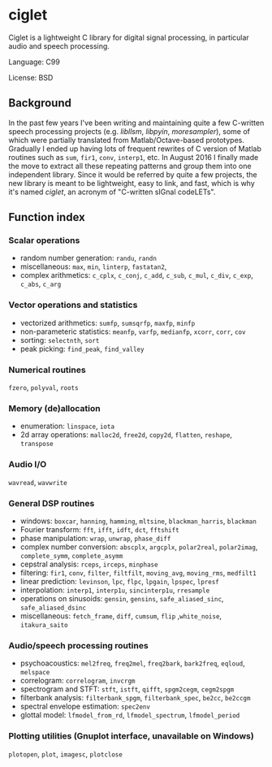 ciglet
===

Ciglet is a lightweight C library for digital signal processing, in particular audio and speech processing.

Language: C99

License: BSD

Background
---

In the past few years I've been writing and maintaining quite a few C-written speech processing projects (e.g. *libllsm*, *libpyin*, *moresampler*), some of which were partially translated from Matlab/Octave-based prototypes. Gradually I ended up having lots of frequent rewrites of C version of Matlab routines such as `sum`, `fir1`, `conv`, `interp1`, etc. In August 2016 I finally made the move to extract all these repeating patterns and group them into one independent library. Since it would be referred by quite a few projects, the new library is meant to be lightweight, easy to link, and fast, which is why it's named *ciglet*, an acronym of "C-written sIGnal codeLETs".

Function index
---

### Scalar operations

* random number generation: `randu`, `randn`
* miscellaneous: `max`, `min`, `linterp`, `fastatan2`, 
* complex arithmetics: `c_cplx`, `c_conj`, `c_add`, `c_sub`, `c_mul`, `c_div`, `c_exp`, `c_abs`, `c_arg`

### Vector operations and statistics

* vectorized arithmetics: `sumfp`, `sumsqrfp`, `maxfp`, `minfp`
* non-parameteric statistics: `meanfp`, `varfp`, `medianfp`, `xcorr`, `corr`, `cov`
* sorting: `selectnth`, `sort`
* peak picking: `find_peak`, `find_valley`

### Numerical routines

`fzero`, `polyval`, `roots`

### Memory (de)allocation

* enumeration: `linspace`, `iota`
* 2d array operations: `malloc2d`, `free2d`, `copy2d`, `flatten`, `reshape`, `transpose`

### Audio I/O

`wavread`, `wavwrite`

### General DSP routines

* windows: `boxcar`, `hanning`, `hamming`, `mltsine`, `blackman_harris`, `blackman`
* Fourier transform: `fft`, `ifft`, `idft`, `dct`, `fftshift`
* phase manipulation: `wrap`, `unwrap`, `phase_diff`
* complex number conversion: `abscplx`, `argcplx`, `polar2real`, `polar2imag`, `complete_symm`, `complete_asymm`
* cepstral analysis: `rceps`, `irceps`, `minphase`
* filtering: `fir1`, `conv`, `filter`, `filtfilt`, `moving_avg`, `moving_rms`, `medfilt1`
* linear prediction: `levinson`, `lpc`, `flpc`, `lpgain`, `lpspec`, `lpresf`
* interpolation: `interp1`, `interp1u`, `sincinterp1u`, `rresample`
* operations on sinusoids: `gensin`, `gensins`, `safe_aliased_sinc`, `safe_aliased_dsinc`
* miscellaneous: `fetch_frame`, `diff`, `cumsum`, `flip` ,`white_noise`, `itakura_saito`

### Audio/speech processing routines

* psychoacoustics: `mel2freq`, `freq2mel`, `freq2bark`, `bark2freq`, `eqloud`, `melspace`
* correlogram: `correlogram`, `invcrgm`
* spectrogram and STFT: `stft`, `istft`, `qifft`, `spgm2cegm`, `cegm2spgm`
* filterbank analysis: `filterbank_spgm`, `filterbank_spec`, `be2cc`, `be2ccgm`
* spectral envelope estimation: `spec2env`
* glottal model: `lfmodel_from_rd`, `lfmodel_spectrum`, `lfmodel_period`

### Plotting utilities (Gnuplot interface, unavailable on Windows)

`plotopen`, `plot`, `imagesc`, `plotclose`
